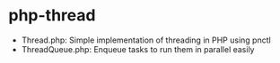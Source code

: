 php-thread
==========

* Thread.php: Simple implementation of threading in PHP using pnctl
* ThreadQueue.php: Enqueue tasks to run them in parallel easily


